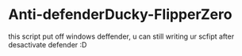 # Anti-defenderDucky-FlipperZero
this script put off windows deffender,  u can still writing ur scfipt after desactivate defender :D
